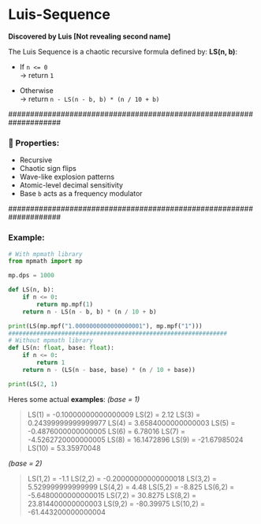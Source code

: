 # Luis-Sequence
**Discovered by Luis [Not revealing second name]**

The Luis Sequence is a chaotic recursive formula defined by:
**LS(n, b)**:

- If `n <= 0`  
  → return `1`

- Otherwise  
  → return `n - LS(n - b, b) * (n / 10 + b)`

####################################################################

### 🔬 Properties:
- Recursive
- Chaotic sign flips
- Wave-like explosion patterns
- Atomic-level decimal sensitivity
- Base `b` acts as a frequency modulator

####################################################################

### Example:
```python
# With mpmath library
from mpmath import mp

mp.dps = 1000

def LS(n, b):
    if n <= 0:
        return mp.mpf(1)
    return n - LS(n - b, b) * (n / 10 + b)

print(LS(mp.mpf("1.0000000000000000001"), mp.mpf("1")))
##############################################################
# Without mpmath library
def LS(n: float, base: float):
    if n <= 0:
        return 1
    return n - (LS(n - base, base) * (n / 10 + base))

print(LS(2, 1)
```

Heres some actual **examples**:
*(base = 1)*
>  LS(1) = -0.10000000000000009
>  LS(2) = 2.12
>  LS(3) = 0.24399999999999977
>  LS(4) = 3.6584000000000003
>  LS(5) = -0.4876000000000005
>  LS(6) = 6.78016
>  LS(7) = -4.5262720000000005
>  LS(8) = 16.1472896
>  LS(9) = -21.67985024
>  LS(10) = 53.35970048

*(base = 2)*
>  LS(1,2) = -1.1
>  LS(2,2) = -0.20000000000000018
>  LS(3,2) = 5.529999999999999
>  LS(4,2) = 4.48
>  LS(5,2) = -8.825
>  LS(6,2) = -5.6480000000000015
>  LS(7,2) = 30.8275
>  LS(8,2) = 23.814400000000003
>  LS(9,2) = -80.39975
>  LS(10,2) = -61.443200000000004
